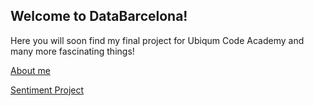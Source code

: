 ## Welcome to DataBarcelona!

Here you will soon find my final project for Ubiqum Code Academy and many more fascinating things! 


[About me](about.md)


[Sentiment Project](sentiments.html)


